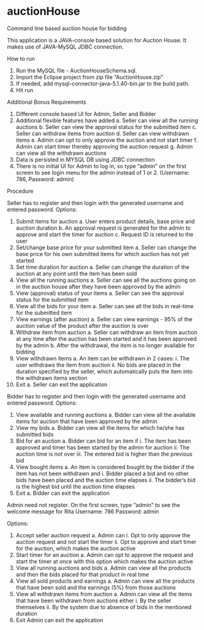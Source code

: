 # auctionHouse
Command line based auction house for bidding

This application is a JAVA-console based solution for Auction House. It makes use of JAVA-MySQL JDBC connection.

How to run
1. Run the MySQL file - AuctionHouseSchema.sql.
2. Import the Eclipse project from zip file “AuctionHouse.zip”
3. If needed, add mysql-connector-java-5.1.40-bin.jar to the build path.
4. Hit run

Additional Bonus Requirements
1.	Different console based UI for Admin, Seller and Bidder
2.	Additional flexible features have added
a.	Seller can view all the running auctions
b.	Seller can view the approval status for the submitted item
c.	Seller can withdraw items from auction
d.	Seller can view withdrawn items
e.	Admin can opt to only approve the auction and not start timer
f.	Admin can start timer thereby approving the auction request
g.	Admin can view all the withdrawn auctions
3.	Data is persisted in MYSQL DB using JDBC connection
4.	There is no initial UI for Admin to log in, so type “admin” on the first screen to see login menu for the admin instead of 1 or 2. (Username: 786, Password: admin)

Procedure

Seller has to register and then login with the generated username and entered password. 
Options:
1.	Submit items for auction
a.	User enters product details, base price and auction duration
b.	An approval request is generated for the admin to approve and start the timer for auction
c.	Request ID is returned to the user
2.	Set/change base price for your submitted item
a.	Seller can change the base price for his own submitted items for which auction has not yet started
3.	Set time duration for auction
a.	Seller can change the duration of the auction at any point until the item has been sold
4.	View all the running auctions
a.	Seller can see all the auctions going on in the auction house after they have been approved by the admin
5.	View (approval) status of your items
a.	Seller can see the approval status for the submitted item
6.	View all the bids for your item
a.	Seller can see all the bids in real-time for the submitted item
7.	View earnings (after auction)
a.	Seller can view earnings - 95% of the auction value of the product after the auction is over
8.	Withdraw item from auction
a.	Seller can withdraw an item from auction at any time after the auction has been started and it has been approved by the admin
b.	After the withdrawal, the item is no longer available for bidding
9.	View withdrawn items
a.	An item can be withdrawn in 2 cases:
i.	The user withdraws the item from auction
ii.	No bids are placed in the duration specified by the seller, which automatically puts the item into the withdrawn items section
10.	Exit 
a.	Seller can exit the application

Bidder has to register and then login with the generated username and entered password. 
Options:
1.	View available and running auctions
a.	Bidder can view all the available items for auction that have been approved by the admin
2.	View my bids
a.	Bidder can view all the items for which he/she has submitted bids
3.	Bid for an auction
a.	Bidder can bid for an item if
i.	The item has been approved and timer has been started by the admin for auction
ii.	The auction time is not over
iii.	The entered bid is higher than the previous bid
4.	View bought items
a.	An item is considered bought by the bidder if the item has not been withdrawn and
i.	Bidder placed a bid and no other bids have been placed and the auction time elapses
ii.	The bidder’s bid is the highest bid until the auction time elapses
5.	Exit
a.	Bidder can exit the application

Admin need not register. On the first screen, type “admin” to see the welcome message for Rita
Username: 786
Password: admin

Options:
1.	Accept seller auction request
a.	Admin can
i.	Opt to only approve the auction request and not start the timer
ii.	Opt to approve and start timer for the auction, which makes the auction active
2.	Start timer for an auction
a.	Admin can opt to approve the request and start the timer at once with this option which makes the auction active
3.	View all running auctions and bids
a.	Admin can view all the products and then the bids placed for that product in real time
4.	View all sold products and earnings
a.	Admin can view all the products that have been sold and the earnings (5%) from those auctions
5.	View all withdrawn items from auction
a.	Admin can view all the items that have been withdrawn from auctions either 
i.	By the seller themselves
ii.	By the system due to absence of bids in the mentioned duration
6.	Exit
Admin can exit the application

